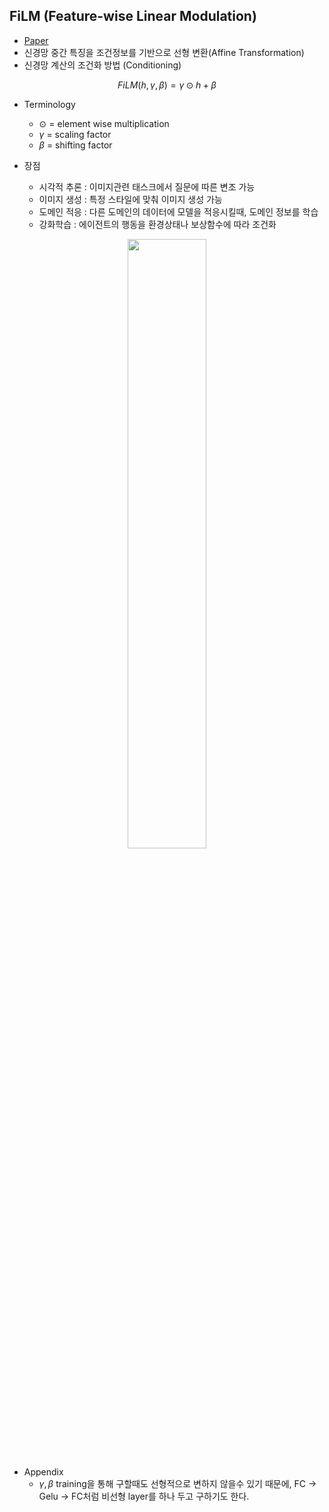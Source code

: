 ## FiLM (Feature-wise Linear Modulation)
* [Paper](https://arxiv.org/pdf/1709.07871)
* 신경망 중간 특징을 조건정보를 기반으로 선형 변환(Affine Transformation)
* 신경망 계산의 조건화 방법 (Conditioning)

$$ FiLM(h, \gamma, \beta) = \gamma \odot h + \beta $$
* Terminology
  * $\odot$ = element wise multiplication
  * $\gamma$ = scaling factor
  * $\beta$ = shifting factor
 
* 장점
  * 시각적 추론 : 이미지관련 태스크에서 질문에 따른 변조 가능
  * 이미지 생성 : 특정 스타일에 맞춰 이미지 생성 가능
  * 도메인 적응 : 다른 도메인의 데이터에 모델을 적응시킬때, 도메인 정보를 학습
  * 강화학습 : 에이전트의 행동을 환경상태나 보상함수에 따라 조건화

<p align="center">
 <img src="https://github.com/user-attachments/assets/7633e05d-a3cf-4d6d-9d72-7907c2a98475" width="50%" height="50%">
</p>


* Appendix
   * $\gamma, \beta$ training을 통해 구할때도 선형적으로 변하지 않을수 있기 때문에, FC -> Gelu -> FC처럼 비선형 layer를 하나 두고 구하기도 한다.
